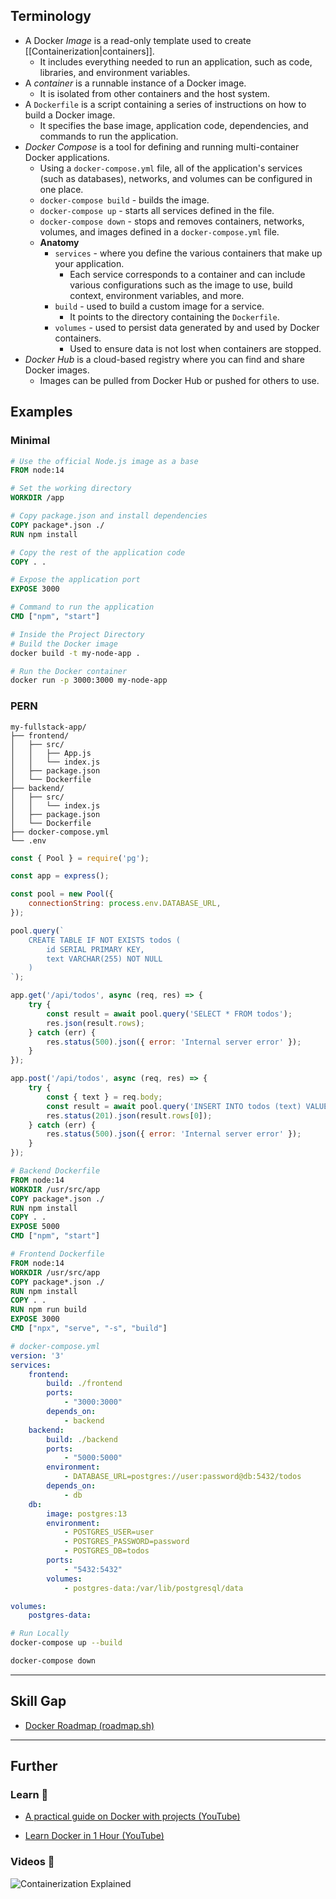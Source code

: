 ## Terminology

- A Docker *Image* is a read-only template used to create [[Containerization|containers]]. 
    - It includes everything needed to run an application, such as code, libraries, and environment variables.
- A *container* is a runnable instance of a Docker image. 
    - It is isolated from other containers and the host system.
- A `Dockerfile` is a script containing a series of instructions on how to build a Docker image. 
    - It specifies the base image, application code, dependencies, and commands to run the application.
- *Docker Compose* is a tool for defining and running multi-container Docker applications. 
    - Using a `docker-compose.yml` file, all of the application's services (such as databases), networks, and volumes can be configured in one place.
    - `docker-compose build` - builds the image.
    - `docker-compose up` - starts all services defined in the file.
    - `docker-compose down` - stops and removes containers, networks, volumes, and images defined in a `docker-compose.yml` file.
    - **Anatomy** 
        - `services` - where you define the various containers that make up your application. 
            - Each service corresponds to a container and can include various configurations such as the image to use, build context, environment variables, and more.
        - `build` - used to build a custom image for a service.
            - It points to the directory containing the `Dockerfile`.
        - `volumes` - used to persist data generated by and used by Docker containers. 
            - Used to ensure data is not lost when containers are stopped.
- *Docker Hub* is a cloud-based registry where you can find and share Docker images. 
    - Images can be pulled from Docker Hub or pushed for others to use.

## Examples

### Minimal

```dockerfile
# Use the official Node.js image as a base
FROM node:14

# Set the working directory
WORKDIR /app

# Copy package.json and install dependencies
COPY package*.json ./
RUN npm install

# Copy the rest of the application code
COPY . .

# Expose the application port
EXPOSE 3000

# Command to run the application
CMD ["npm", "start"]
```

```bash
# Inside the Project Directory
# Build the Docker image
docker build -t my-node-app .

# Run the Docker container
docker run -p 3000:3000 my-node-app
```

### PERN

```
my-fullstack-app/
├── frontend/
│   ├── src/
│   │   ├── App.js
│   │   └── index.js
│   ├── package.json
│   └── Dockerfile
├── backend/
│   ├── src/
│   │   └── index.js
│   ├── package.json
│   └── Dockerfile
├── docker-compose.yml
└── .env
```

```js
const { Pool } = require('pg');

const app = express();

const pool = new Pool({
    connectionString: process.env.DATABASE_URL,
});

pool.query(`
    CREATE TABLE IF NOT EXISTS todos (
        id SERIAL PRIMARY KEY,
        text VARCHAR(255) NOT NULL
    )
`);

app.get('/api/todos', async (req, res) => {
    try {
        const result = await pool.query('SELECT * FROM todos');
        res.json(result.rows);
    } catch (err) {
        res.status(500).json({ error: 'Internal server error' });
    }
});

app.post('/api/todos', async (req, res) => {
    try {
        const { text } = req.body;
        const result = await pool.query('INSERT INTO todos (text) VALUES ($1) RETURNING *', [text]);
        res.status(201).json(result.rows[0]);
    } catch (err) {
        res.status(500).json({ error: 'Internal server error' });
    }
});
```

```dockerfile
# Backend Dockerfile
FROM node:14
WORKDIR /usr/src/app
COPY package*.json ./
RUN npm install
COPY . .
EXPOSE 5000
CMD ["npm", "start"]
```

```dockerfile
# Frontend Dockerfile
FROM node:14
WORKDIR /usr/src/app
COPY package*.json ./
RUN npm install
COPY . .
RUN npm run build
EXPOSE 3000
CMD ["npx", "serve", "-s", "build"]
```

```yml
# docker-compose.yml
version: '3'
services:
    frontend:
        build: ./frontend
        ports:
            - "3000:3000"
        depends_on:
            - backend
    backend:
        build: ./backend
        ports:
            - "5000:5000"
        environment:
            - DATABASE_URL=postgres://user:password@db:5432/todos
        depends_on:
            - db
    db:
        image: postgres:13
        environment:
            - POSTGRES_USER=user
            - POSTGRES_PASSWORD=password
            - POSTGRES_DB=todos
        ports:
            - "5432:5432"
        volumes:
            - postgres-data:/var/lib/postgresql/data

volumes:
    postgres-data:
```

```bash
# Run Locally
docker-compose up --build

docker-compose down
```

---

## Skill Gap

- [Docker Roadmap (roadmap.sh)](https://roadmap.sh/docker)

---

## Further

### Learn 🧠

- [A practical guide on Docker with projects (YouTube)](https://www.youtube.com/watch?v=rr9cI4u1_88)

- [Learn Docker in 1 Hour (YouTube)](https://www.youtube.com/watch?v=GFgJkfScVNU&t=4402s)

### Videos 🎥

![Containerization Explained](https://www.youtube.com/watch?v=0qotVMX-J5s&pp=ygUGZG9ja2Vy "Containerization Explained")

